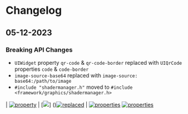 # Changelog

## 05-12-2023
### Breaking API Changes
- `UIWidget` property `qr-code` & `qr-code-border` replaced with `UIQrCode` properties `code` & `code-border`
- `image-source-base64` replaced with `image-source: base64:/path/to/image`
- `#include "shadermanager.h"` moved to `#include <framework/graphics/shadermanager.h>`

| [![property](https://img.shields.io/badge/UIWidget-property-green)]() | [![](https://img.shields.io/badge/qr-code-qr-code-border-green)] 
()[![replaced](https://img.shields.io/badge/with-UIQrCode-green)]() | [![properties](https://img.shields.io/badge/code-code_border-green)]()  [![properties](https://img.shields.io/badge/#include-shadermanage-green)]() 
